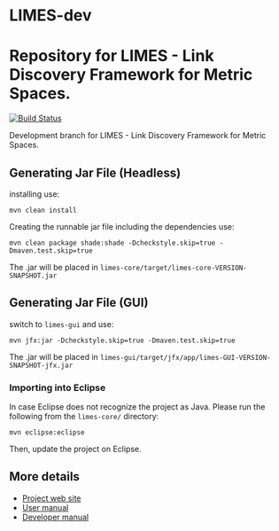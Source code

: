 # LIMES-dev
Repository for LIMES - Link Discovery Framework for Metric Spaces.
=======

[![Build Status](https://travis-ci.org/AKSW/LIMES-dev.svg?branch=dev)](https://travis-ci.org/AKSW/LIMES-dev)

Development branch for LIMES - Link Discovery Framework for Metric Spaces.

## Generating Jar File (Headless)
installing use:
```
mvn clean install
```

Creating the runnable jar file including the dependencies use:
```
mvn clean package shade:shade -Dcheckstyle.skip=true -Dmaven.test.skip=true
```

The .jar will be placed in `limes-core/target/limes-core-VERSION-SNAPSHOT.jar`

## Generating Jar File (GUI)
switch to `limes-gui` and use:
```
mvn jfx:jar -Dcheckstyle.skip=true -Dmaven.test.skip=true
```

The .jar will be placed in `limes-gui/target/jfx/app/limes-GUI-VERSION-SNAPSHOT-jfx.jar`

### Importing into Eclipse
In case Eclipse does not recognize the project as Java. Please run the following from the `limes-core/` directory:
```
mvn eclipse:eclipse
```
Then, update the project on Eclipse.


## More details

* [Project web site](http://aksw.org/Projects/LIMES)
* [User manual](http://aksw.github.io/LIMES-dev/user_manual/)
* [Developer manual](http://aksw.github.io/LIMES-dev/developer_manual/)
